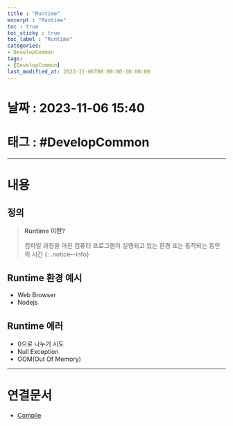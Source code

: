 ```yaml
---
title : "Runtime"
excerpt : "Runtime"
toc : true
toc_sticky : true
toc_label : "Runtime"
categories:
- DevelopCommon
tags:
- [DevelopCommon]
last_modified_at: 2023-11-06T08:00:00-10:00:00
---
```


# 날짜 : 2023-11-06 15:40

# 태그 : #DevelopCommon 
---

# 내용

## 정의
> **Runtime 이란?**
>
> 컴파일 과정을 마친 컴퓨터 프로그램이 실행되고 있는 환경 또는 동작되는 동안의 시간
{: .notice--info}

## Runtime 환경 예시
- Web Browser
- Nodejs

## Runtime 에러
- 0으로 나누기 시도
- Null Exception
- OOM(Out Of Memory)

---

# 연결문서
- [Compile](../../developcommon/developcommon-Compile)